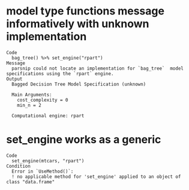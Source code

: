 # model type functions message informatively with unknown implementation

    Code
      bag_tree() %>% set_engine("rpart")
    Message
      parsnip could not locate an implementation for `bag_tree`  model specifications using the `rpart` engine.
    Output
      Bagged Decision Tree Model Specification (unknown)
      
      Main Arguments:
        cost_complexity = 0
        min_n = 2
      
      Computational engine: rpart 
      

# set_engine works as a generic

    Code
      set_engine(mtcars, "rpart")
    Condition
      Error in `UseMethod()`:
      ! no applicable method for 'set_engine' applied to an object of class "data.frame"

